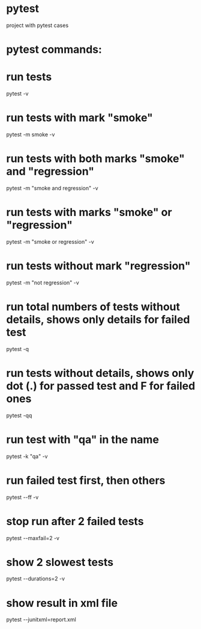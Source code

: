 # pytest
project with pytest cases



# pytest commands:
# run tests
pytest -v 

# run tests with mark "smoke"
pytest -m smoke -v

# run tests with both marks "smoke" and "regression"
pytest -m "smoke and regression" -v

# run tests with marks "smoke" or "regression"
pytest -m "smoke or regression" -v

# run tests without mark "regression"
pytest -m "not regression" -v

# run total numbers of tests without details, shows only details for failed test
pytest -q

# run tests without details, shows only dot (.) for passed test and F for failed ones
pytest -qq

# run test with "qa" in the name
pytest -k "qa" -v

# run failed test first, then others
pytest --ff -v 

# stop run after 2 failed tests
pytest --maxfail=2 -v 

# show 2 slowest tests
pytest --durations=2 -v 

# show result in xml file 
pytest --junitxml=report.xml